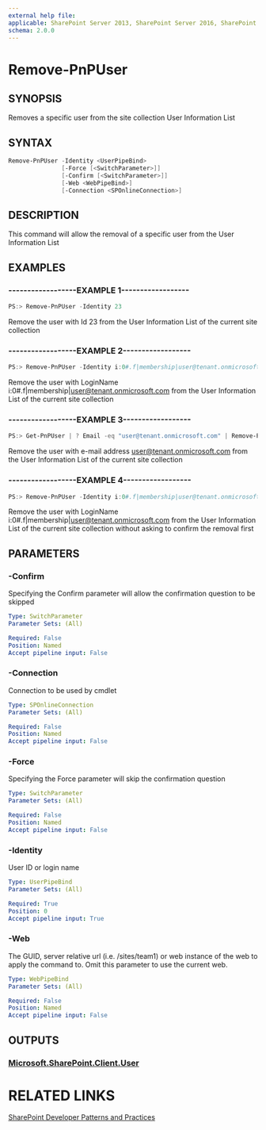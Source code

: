 ```yaml
---
external help file:
applicable: SharePoint Server 2013, SharePoint Server 2016, SharePoint Online
schema: 2.0.0
---
```

# Remove-PnPUser

## SYNOPSIS
Removes a specific user from the site collection User Information List

## SYNTAX 

```powershell
Remove-PnPUser -Identity <UserPipeBind>
               [-Force [<SwitchParameter>]]
               [-Confirm [<SwitchParameter>]]
               [-Web <WebPipeBind>]
               [-Connection <SPOnlineConnection>]
```

## DESCRIPTION
This command will allow the removal of a specific user from the User Information List

## EXAMPLES

### ------------------EXAMPLE 1------------------
```powershell
PS:> Remove-PnPUser -Identity 23
```

Remove the user with Id 23 from the User Information List of the current site collection

### ------------------EXAMPLE 2------------------
```powershell
PS:> Remove-PnPUser -Identity i:0#.f|membership|user@tenant.onmicrosoft.com
```

Remove the user with LoginName i:0#.f|membership|user@tenant.onmicrosoft.com from the User Information List of the current site collection

### ------------------EXAMPLE 3------------------
```powershell
PS:> Get-PnPUser | ? Email -eq "user@tenant.onmicrosoft.com" | Remove-PnPUser
```

Remove the user with e-mail address user@tenant.onmicrosoft.com from the User Information List of the current site collection

### ------------------EXAMPLE 4------------------
```powershell
PS:> Remove-PnPUser -Identity i:0#.f|membership|user@tenant.onmicrosoft.com -Confirm:$false
```

Remove the user with LoginName i:0#.f|membership|user@tenant.onmicrosoft.com from the User Information List of the current site collection without asking to confirm the removal first

## PARAMETERS

### -Confirm
Specifying the Confirm parameter will allow the confirmation question to be skipped

```yaml
Type: SwitchParameter
Parameter Sets: (All)

Required: False
Position: Named
Accept pipeline input: False
```

### -Connection
Connection to be used by cmdlet

```yaml
Type: SPOnlineConnection
Parameter Sets: (All)

Required: False
Position: Named
Accept pipeline input: False
```

### -Force
Specifying the Force parameter will skip the confirmation question

```yaml
Type: SwitchParameter
Parameter Sets: (All)

Required: False
Position: Named
Accept pipeline input: False
```

### -Identity
User ID or login name

```yaml
Type: UserPipeBind
Parameter Sets: (All)

Required: True
Position: 0
Accept pipeline input: True
```

### -Web
The GUID, server relative url (i.e. /sites/team1) or web instance of the web to apply the command to. Omit this parameter to use the current web.

```yaml
Type: WebPipeBind
Parameter Sets: (All)

Required: False
Position: Named
Accept pipeline input: False
```

## OUTPUTS

### [Microsoft.SharePoint.Client.User](https://msdn.microsoft.com/en-us/library/microsoft.sharepoint.client.user.aspx)

# RELATED LINKS

[SharePoint Developer Patterns and Practices](http://aka.ms/sppnp)